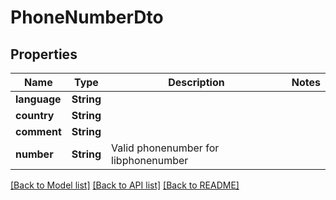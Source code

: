 # PhoneNumberDto

## Properties
Name | Type | Description | Notes
------------ | ------------- | ------------- | -------------
**language** | **String** |  | 
**country** | **String** |  | 
**comment** | **String** |  | 
**number** | **String** | Valid phonenumber for libphonenumber | 

[[Back to Model list]](../README.md#documentation-for-models) [[Back to API list]](../README.md#documentation-for-api-endpoints) [[Back to README]](../README.md)


